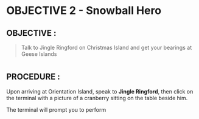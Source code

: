 # OBJECTIVE 2 - Snowball Hero #

## OBJECTIVE : ##
>Talk to Jingle Ringford on Christmas Island and get your bearings at Geese Islands
#  
## PROCEDURE : ##

Upon arriving at Orientation Island, speak to **Jingle Ringford**, then click on the terminal with a picture of a cranberry sitting on the table beside him.

The terminal will prompt you to perform
